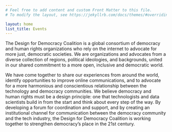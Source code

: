 ```yaml
---
# Feel free to add content and custom Front Matter to this file.
# To modify the layout, see https://jekyllrb.com/docs/themes/#overriding-theme-defaults

layout: home
list_title: Events
---
```

The Design for Democracy Coalition is a global consortium of democracy and human rights organizations who rely on the internet to advocate for more just, democratic societies. We are organizations and advocates from a diverse collection of regions, political ideologies, and backgrounds, united in our shared commitment to a more open, inclusive and democratic world.

We have come together to share our experiences from around the world, identify opportunities to improve online communications, and to advocate for a more harmonious and conscientious relationship between the technology and democracy communities.  We believe democracy and human rights must be a design principle: one that technologists and data scientists build in from the start  and think about every step of the way.  By developing a forum for coordination and support, and by creating an institutional channel for communication between the democracy community and the tech industry, the Design for Democracy Coalition is working together to strengthen democracy’s place in the 21st century.
